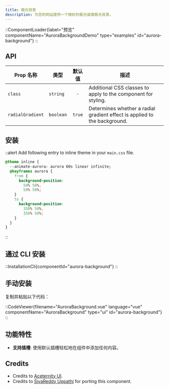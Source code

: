 ```yaml
---
title: 极光背景
description: 为您的网站提供一个微妙的极光或南极光背景。
---
```


::ComponentLoader{label="预览" componentName="AuroraBackgroundDemo" type="examples" id="aurora-background"}
::

## API

| Prop 名称        | 类型      | 默认值 | 描述                                                                      |
| ---------------- | --------- | :----: | ------------------------------------------------------------------------- |
| `class`          | `string`  |  `-`   | Additional CSS classes to apply to the component for styling.             |
| `radialGradient` | `boolean` | `true` | Determines whether a radial gradient effect is applied to the background. |

## 安装

::alert
Add following entry to inline theme in your `main.css` file.

```css
@theme inline {
  --animate-aurora: aurora 60s linear infinite;
  @keyframes aurora {
    from {
      background-position:
        50% 50%,
        50% 50%;
    }
    to {
      background-position:
        350% 50%,
        350% 50%;
    }
  }
}
```

::

## 通过 CLI 安装

::InstallationCli{componentId="aurora-background"}
::

## 手动安装

复制并粘贴以下代码：

::CodeViewer{filename="AuroraBackground.vue" language="vue" componentName="AuroraBackground" type="ui" id="aurora-background"}
::

## 功能特性

- **支持插槽**: 使用默认插槽轻松地在组件中添加任何内容。

## Credits

- Credits to [Aceternity UI](https://ui.aceternity.com/components/aurora-background).
- Credits to [SivaReddy Uppathi](https://github.com/sivareddyuppathi) for porting this component.
